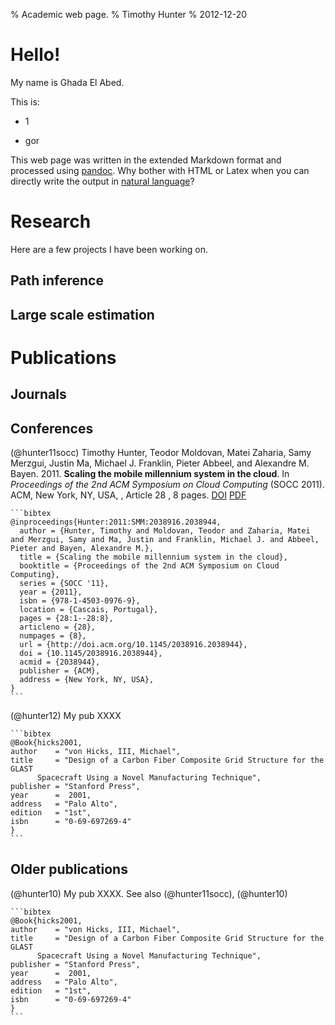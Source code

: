 % Academic web page.
% Timothy Hunter
% 2012-12-20

Hello!
======



My name is Ghada El Abed.

This is:

 - 1
 
 - gor
 
This web page was written in the extended Markdown format and processed using [pandoc](http://johnmacfarlane.net/pandoc/).
Why bother with HTML or Latex when you can directly write the output in 
[natural language](https://github.com/tjhunter/tjhunter.github.com/blob/master/hqviz.html)?

Research
=========

Here are a few projects I have been working on.

Path inference
---------------



Large scale estimation
-----------------------

Publications
=============

Journals
---------

Conferences
------------

(@hunter11socc) Timothy Hunter, Teodor Moldovan, Matei Zaharia, Samy Merzgui, Justin Ma, Michael J. Franklin, Pieter Abbeel, and Alexandre M. Bayen. 2011. 
**Scaling the mobile millennium system in the cloud**. In *Proceedings of the 2nd ACM Symposium on Cloud Computing* (SOCC 2011).
ACM, New York, NY, USA, , Article 28 , 8 pages.
[DOI](http://doi.acm.org/10.1145/2038916.2038944)
[PDF](papers/hunter11socc.pdf)

    ```bibtex
    @inproceedings{Hunter:2011:SMM:2038916.2038944,
      author = {Hunter, Timothy and Moldovan, Teodor and Zaharia, Matei and Merzgui, Samy and Ma, Justin and Franklin, Michael J. and Abbeel, Pieter and Bayen, Alexandre M.},
      title = {Scaling the mobile millennium system in the cloud},
      booktitle = {Proceedings of the 2nd ACM Symposium on Cloud Computing},
      series = {SOCC '11},
      year = {2011},
      isbn = {978-1-4503-0976-9},
      location = {Cascais, Portugal},
      pages = {28:1--28:8},
      articleno = {28},
      numpages = {8},
      url = {http://doi.acm.org/10.1145/2038916.2038944},
      doi = {10.1145/2038916.2038944},
      acmid = {2038944},
      publisher = {ACM},
      address = {New York, NY, USA},
    } 
    ```

(@hunter12) My pub XXXX

    ```bibtex
    @Book{hicks2001,
    author    = "von Hicks, III, Michael",
    title     = "Design of a Carbon Fiber Composite Grid Structure for the GLAST
		  Spacecraft Using a Novel Manufacturing Technique",
    publisher = "Stanford Press",
    year      =  2001,
    address   = "Palo Alto",
    edition   = "1st",
    isbn      = "0-69-697269-4"
    }
    ```


Older publications
-------------------

(@hunter10) My pub XXXX. See also (@hunter11socc), (@hunter10)

    ```bibtex
    @Book{hicks2001,
    author    = "von Hicks, III, Michael",
    title     = "Design of a Carbon Fiber Composite Grid Structure for the GLAST
		  Spacecraft Using a Novel Manufacturing Technique",
    publisher = "Stanford Press",
    year      =  2001,
    address   = "Palo Alto",
    edition   = "1st",
    isbn      = "0-69-697269-4"
    }
    ```

